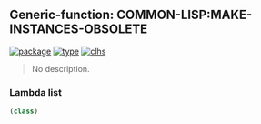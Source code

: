 ## Generic-function: COMMON-LISP:MAKE-INSTANCES-OBSOLETE
[![package](https://img.shields.io/badge/Package-COMMON--LISP-5f9ea0.svg?style=social&colorA=999999)](../) [![type](https://img.shields.io/badge/Type-Generic--Function-5f9ea0.svg?style=social&colorA=999999)](../#generic-function) [![clhs](https://img.shields.io/badge/CLHS-MAKE--INSTANCES--OBSOLETE-5f9ea0.svg?style=social&colorA=999999)](http://www.lispworks.com/documentation/HyperSpec/Body/f_mk_i_1.htm) 

> No description.

### Lambda list
```cl
(class)
```
